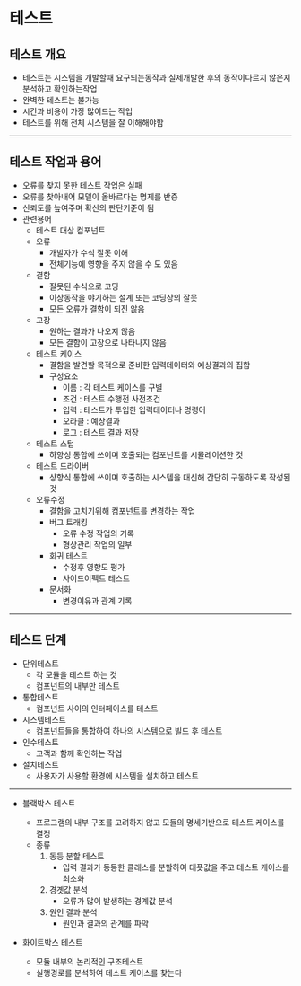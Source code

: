 # 테스트

## 테스트 개요

-   테스트는 시스템을 개발할때 요구되는동작과 실제개발한 후의 동작이다르지 않은지 분석하고 확인하는작업
-   완벽한 테스트는 불가능
-   시간과 비용이 가장 많이드는 작업
-   테스트를 위해 전체 시스템을 잘 이해해야함

---

## 테스트 작업과 용어

-   오류를 찾지 못한 테스트 작업은 실패
-   오류를 찾아내어 모델이 올바르다는 명제를 반증
-   신뢰도를 높여주며 확신의 판단기준이 됨
-   관련용어
    -   테스트 대상 컴포넌트
    -   오류
        -   개발자가 수식 잘못 이해
        -   전체기능에 영향을 주지 않을 수 도 있음
    -   결함
        -   잘못된 수식으로 코딩
        -   이상동작을 야기하는 설계 또는 코딩상의 잘못
        -   모든 오류가 결함이 되진 않음
    -   고장
        -   원하는 결과가 나오지 않음
        -   모든 결함이 고장으로 나타나지 않음
    -   테스트 케이스
        -   결함을 발견할 목적으로 준비한 입력데이터와 예상결과의 집합
        -   구성요소
            -   이름 : 각 테스트 케이스를 구별
            -   조건 : 테스트 수행전 사전조건
            -   입력 : 테스트가 투입한 입력데이터나 명령어
            -   오라클 : 예상결과
            -   로그 : 테스트 결과 저장
    -   테스트 스텁
        -   하향싱 통합에 쓰이며 호출되는 컴포넌트를 시뮬레이션한 것
    -   테스트 드라이버
        -   상향식 통합에 쓰이며 호출하는 시스템을 대신해
            간단히 구동하도록 작성된 것
    -   오류수정
        -   결함을 고치기위해 컴포넌트를 변경하는 작업
        -   버그 트래킹
            -   오류 수정 작업의 기록
            -   형상관리 작업의 일부
        -   회귀 테스트
            -   수정후 영향도 평가
            -   사이드이펙트 테스트
        -   문서화
            -   변경이유과 관계 기록

---

## 테스트 단계

-   단위테스트
    -   각 모듈을 테스트 하는 것
    -   컴포넌트의 내부만 테스트
-   통합테스트
    -   컴포넌트 사이의 인터페이스를 테스트
-   시스템테스트
    -   컴포넌트들을 통합하여 하나의 시스템으로 빌드 후 테스트
-   인수테스트
    -   고객과 함께 확인하는 작업
-   설치테스트
    -   사용자가 사용할 환경에 시스템을 설치하고 테스트

---

-   블랙박스 테스트

    -   프로그램의 내부 구조를 고려하지 않고 모듈의 명세기반으로 테스트 케이스를 결정
    -   종류
        1.  동등 분할 테스트
            -   입력 결과가 동등한 클래스를 분할하여 대푯값을 주고 테스트 케이스를 최소화
        2.  경곗값 분석
            -   오류가 많이 발생하는 경계값 분석
        3.  원인 결과 분석
            -   원인과 결과의 관계를 파악

-   화이트박스 테스트

    -   모듈 내부의 논리적인 구조테스트
    -   실행경로를 분석하여 테스트 케이스를 찾는다
